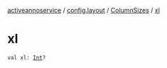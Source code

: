 [activeannoservice](../../index.md) / [config.layout](../index.md) / [ColumnSizes](index.md) / [xl](./xl.md)

# xl

`val xl: `[`Int`](https://kotlinlang.org/api/latest/jvm/stdlib/kotlin/-int/index.html)`?`